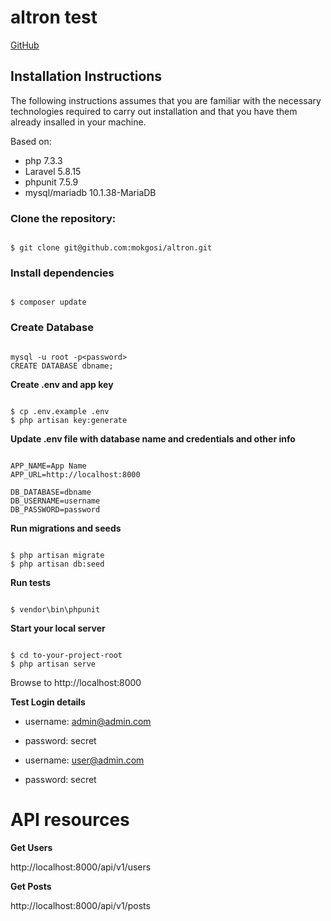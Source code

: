 # altron test

[GitHub](http://github.com)

## Installation Instructions

The following instructions assumes that you are familiar with the necessary technologies required to carry out installation and that you have them already insalled in your machine.

Based on: 
* php 7.3.3
* Laravel 5.8.15
* phpunit 7.5.9
* mysql/mariadb 10.1.38-MariaDB


### Clone the repository:
```

$ git clone git@github.com:mokgosi/altron.git

```

### Install dependencies
```

$ composer update

```

### Create Database

```

mysql -u root -p<password>
CREATE DATABASE dbname;

```

**Create .env and app key**

```

$ cp .env.example .env
$ php artisan key:generate

``` 

**Update .env file with database name and credentials and other info**

```

APP_NAME=App Name
APP_URL=http://localhost:8000

DB_DATABASE=dbname
DB_USERNAME=username
DB_PASSWORD=password

```

**Run migrations and seeds**

```

$ php artisan migrate
$ php artisan db:seed

```

**Run tests**
```

$ vendor\bin\phpunit

```

**Start your local server**
```

$ cd to-your-project-root
$ php artisan serve

```

Browse to http://localhost:8000


**Test Login details**

* username: admin@admin.com
* password: secret

* username: user@admin.com
* password: secret


# API resources

**Get Users**

http://localhost:8000/api/v1/users


**Get Posts**

http://localhost:8000/api/v1/posts


